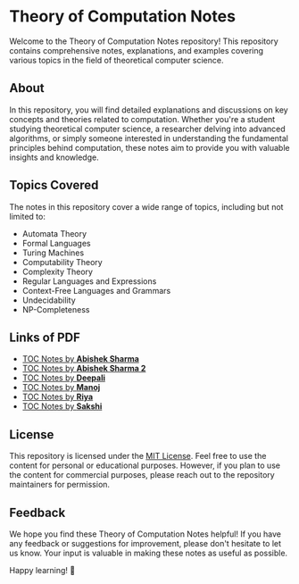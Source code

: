 # Theory of Computation Notes

Welcome to the Theory of Computation Notes repository! This repository contains comprehensive notes, explanations, and examples covering various topics in the field of theoretical computer science.

## About

In this repository, you will find detailed explanations and discussions on key concepts and theories related to computation. Whether you're a student studying theoretical computer science, a researcher delving into advanced algorithms, or simply someone interested in understanding the fundamental principles behind computation, these notes aim to provide you with valuable insights and knowledge.

## Topics Covered

The notes in this repository cover a wide range of topics, including but not limited to:

- Automata Theory
- Formal Languages
- Turing Machines
- Computability Theory
- Complexity Theory
- Regular Languages and Expressions
- Context-Free Languages and Grammars
- Undecidability
- NP-Completeness


## Links of PDF
<ul>
  <li><a href="https://github.com/NK2552003/Theory-of-Computation-Notes-/blob/main/TOC%20Notes.pdf" target="_blank">TOC Notes by <b>Abishek Sharma</b></a></li>
  <li><a href="https://github.com/NK2552003/Theory-of-Computation-Notes-/blob/main/Theory%20of%20Computation%20Handwritten%20Notes%20by%20Abhishek%20Sharma.pdf" target="_blank">TOC Notes by <b>Abishek Sharma 2</b></a></li>
  <li><a href="https://github.com/NK2552003/Theory-of-Computation-Notes-/blob/main/Theory%20of%20Computation%20Handwritten%20Notes%20by%20Deepali.pdf" target="_blank">TOC Notes by <b>Deepali </b></a></li>
  <li><a href="https://github.com/NK2552003/Theory-of-Computation-Notes-/blob/main/Theory%20of%20Computation%20Handwritten%20Notes%20by%20Manoj.pdf" target="_blank">TOC Notes by <b>Manoj</b></a></li>
  <li><a href="https://github.com/NK2552003/Theory-of-Computation-Notes-/blob/main/Theory%20of%20Computation%20Handwritten%20Notes%20by%20Riya.pdf" target="_blank">TOC Notes by <b>Riya</b></a></li>
  <li><a href="https://github.com/NK2552003/Theory-of-Computation-Notes-/blob/main/Theory%20of%20Computation%20Handwritten%20Notes%20by%20Shakshi.pdf" target="_blank">TOC Notes by <b>Sakshi</b></a></li>
</ul>


## License

This repository is licensed under the [MIT License](LICENSE). Feel free to use the content for personal or educational purposes. However, if you plan to use the content for commercial purposes, please reach out to the repository maintainers for permission.

## Feedback

We hope you find these Theory of Computation Notes helpful! If you have any feedback or suggestions for improvement, please don't hesitate to let us know. Your input is valuable in making these notes as useful as possible.

Happy learning! 🚀
